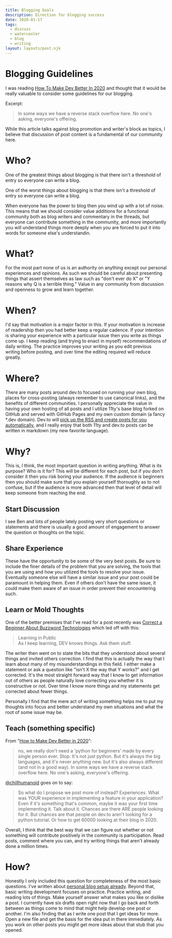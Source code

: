 ```yaml
---  
title: Blogging Goals  
description: Direction for blogging success  
date: 2020-01-17  
tags:  
  - discuss  
  - watercooler  
  - blog
  - writing
layout: layouts/post.njk  
---
```


# Blogging Guidelines

I was reading [How To Make Dev Better In 2020](https://dev.to/chillhumanoid/how-to-make-dev-better-in-2020-9oj) and thought that it would be really valuable to consider some guidelines for our blogging.

Excerpt:
> In some ways we have a reverse stack overflow here. No one's asking, everyone's offering.

While this article talks against blog promotion and writer's block as topics, I believe that discussion of post content is a fundamental of our community here.

# Who?

One of the greatest things about blogging is that there isn't a threshold of entry so everyone can write a blog. 

One of the worst things about blogging is that there isn't a threshold of entry so everyone can write a blog. 

When everyone has the power to blog then you wind up with a lot of noise. This means that we should consider value additions for a functional community both as blog writers and commentary in the threads, but everyone can contribute something in the community, and more importantly you will understand things more deeply when you are forced to put it into words for someone else's understandin.

# What?

For the most part none of us is an authority on anything except our personal experiences and opinions. As such we should be careful about presenting things that assert themselves as law such as "don't ever do X" or "Y reasons why Q is a terrible thing." Value in any community from discussion and openness to grow and learn together.

# When?  

I'd say that motivation is a major factor in this. If your motivation is increase of readership then you had better keep a regular cadence. If your intention is sharing your experience with a particular issue then you write as things come up. I keep reading (and trying to enact in myself) recommendations of daily writing. The practice improves your writing as you edit previous writing before posting, and over time the editing required will reduce greatly.

# Where?

There are many posts around dev.to focused on running your own blog, places for cross-posting (always remember to use canonical links), and the benefits of different communities. I personally appreciate the value in having your own hosting of all posts and I utilize 11ty's base blog forked on GitHub and served with GitHub Pages and my own custom domain (a fancy *.dev domain). Dev.to will [pick up the RSS and create posts for you automatically](https://dev.to/p/publishing_from_rss_guide), and I really enjoy that both 11ty and dev.to posts can be written in markdown (my new favorite language).

# Why?

This is, I think, the most important question in writing anything. What is its purpose? Who is it for? This will be different for each post, but if you don't consider it then you risk boring your audience. If the audience is beginners then you should make sure that you explain yourself thoroughly as to not confuse, but if the audience is more advanced then that level of detail will keep someone from reaching the end.

## Start Discussion

I see Ben and lots of people lately posting very short questions or statements and there is usually a good amount of engagement to answer the question or thoughts on the topic.

## Share Experience

These have the opportunity to be some of the very best posts. Be sure to include the finer details of the problem that you are solving, the tools that you are using and how you utilized the tools to resolve your issue. Eventually someone else will have a similar issue and your post could be paramount in helping them. Even if others don't have the same issue, it could make them aware of an issue in order prevent their encountering such.

## Learn or Mold Thoughts

One of the better premises that I've read for a post recently was [Correct a Beginner About Buzzword Technologies](https://dev.to/deciduously/correct-a-beginner-about-buzzword-technologies-4bbe) which led off with this:

> Learning in Public  
As I keep learning, DEV knows things. Ask them stuff.

The writer then went on to state the bits that they understood about several things and invited others correction. I find that this is actually the way that I learn about many of my misunderstandings in this field. I either make a statement or ask a question like "isn't X the way that Y works?" and I get corrected. It's the most straight forward way that I know to get information out of others as people naturally love correcting you whether it is constructive or not. Over time I know more things and my statements get corrected about fewer things.

Personally I find that the mere act of writing something helps me to put my thoughts into focus and better understand my own situations and what the root of some issue may be.

## Teach (something specific)

From "[How to Make Dev Better in 2020](https://dev.to/chillhumanoid/how-to-make-dev-better-in-2020-9oj)":

> no, we really don't need a 'python for beginners' made by every single person ever. 
>Stop. It's not just python. But it's always the big languages, and it's never anything new. but it's also always different (and not in a good way). In some ways we have a reverse stack overflow here. No one's asking, everyone's offering.

[@chillhumanoid](https://dev.to/chillhumanoid) goes on to say:

> So what do I propose we post more of instead? Experiences. What was YOUR experience in implementing a feature in your application? Even if it's something that's common, maybe it was your first time implementing it. Talk about it. Chances are there ARE people looking for it. 
> But chances are that people on dev.to aren't looking for a python tutorial. Or how to get 60000 looking at their blog in 2020.

Overall, I think that the best way that we can figure out whether or not something will contribute positively in the community is participation. Read posts, comment where you can, and try writing things that aren't already done a million times.

# How?

Honestly I only included this question for completeness of the most basic questions. I've written about [personal blog setup already](https://dev.to/xanderyzwich/customizing-11ty-blog-1hm8). Beyond that, basic writing development focuses on practice. Practice writing, and reading lots of things. Make yourself answer what makes you like or dislike a post. I currently have six drafts open right now that I go back and forth between as things come to mind that might help develop one post or another. I'm also finding that as I write one post that I get ideas for more. Open a new file and get the basis for the idea put in there immediately. As you work on other posts you might get more ideas about that stub that you opened.
